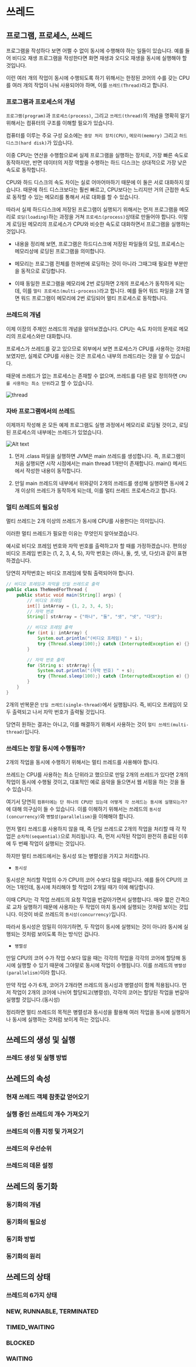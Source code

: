 # 쓰레드

## 프로그램, 프로세스, 쓰레드
프로그램을 작성하다 보면 어쩔 수 없이 동시에 수행해야 하는 일들이 있습니다.
예를 들어 비디오 재생 프로그램을 작성한다면 화면 재생과 오디오 재생을 동시에 실행해야 할 것입니다.

이런 여러 개의 작업이 동시에 수행되도록 하기 위해서는 한정된 코어의 수를 갖는 CPU를 여러 개의 작업이 나눠 사용되어야 하며, 이를 `쓰레드(Thread)`라고 합니다.

### 프로그램과 프로세스의 개념
`프로그램(program)`과 `프로세스(process)`, 그리고 `쓰레드(thread)`의 개념을 명확히 알기 위해서는 컴퓨터의 구조를 이해할 필요가 있습니다.

컴퓨터를 이루는 주요 구성 요소에는 `중앙 처리 장치(CPU)`, `메모리(memory)` 그리고 `하드 디스크(hard disk)`가 있습니다.

이중 CPU는 연산을 수행함으로써 실제 프로그램을 실행하는 장치로, 가장 빠른 속도로 동작하지만, 반면 데이터의 저장 역할을 수행하는 하드 디스크는 상대적으로 가장 낮은 속도로 동작합니다.

CPU와 하드 디스크의 속도 차이는 실로 어마어마하기 때문에 이 둘은 서로 대화하지 않습니다.
때문에 하드 디스크보다는 훨씬 빠르고, CPU보다는 느리지만 거의 근접한 속도로 동작할 수 있는 메모리를 통해서 서로 대화를 할 수 있습니다.

따라서 실제 하드디스크에 저장된 프로그램이 실행되기 위해서는 먼저 프로그램을 메모리로 `로딩(loading)`하는 과정을 거쳐 `프로세스(process)`상태로 만들어야 합니다.
이렇게 로딩된 메모리의 프로세스가 CPU와 비슷한 속도로 대화하면서 프로그램을 실행하는 것입니다.

- 내용을 정리해 보면, 프로그램은 하드디스크에 저장된 파일들의 모임, 프로세스는 메모리상에 로딩된 프로그램을 의미합니다.

- 메모리는 프로그램 전체를 한꺼번에 로딩하는 것이 아니라 그때그때 필요한 부분만을 동적으로 로딩합니다.

- 이때 동일한 프로그램을 메모리에 2번 로딩하면 2개의 프로세스가 동작하게 되는데, 이를 `멀티 프로세스(multi-process)`라고 합니다.
예를 들어 워드 파일을 2개 열면 워드 프로그램이 메모리에 2번 로딩되어 멀티 프로세스로 동작합니다.


### 쓰레드의 개념
이제 이장의 주제인 쓰레드의 개념을 알아보겠습니다.
CPU는 속도 차이의 문제로 메모리의 프로세스와만 대화합니다.

프로세스가 쓰레드를 갖고 있으므로 외부에서 보면 프로세스가 CPU를 사용하는 것처럼 보였지만, 실제로 CPU를 사용는 것은 프로세스 내부의 쓰레드라는 것을 알 수 있습니다.

때문에 쓰레드가 없는 프로세스는 존재할 수 없으며, 쓰레드를 다른 말로 정의하면 `CPU를 사용하는 최소 단위`라고 할 수 있습니다.

![thread](asset/thread.png)


### 자바 프로그램에서의 쓰레드
이제까지 작성해 온 모든 예제 프로그램도 실행 과정에서 메모리로 로딩될 것이고, 로딩된 프로세스의 내부에는 쓰레드가 있었습니다.

![Alt text](asset/java_program_thread.png)

1. 먼저 .class 파일을 실행하면 JVM은 main 쓰레드를 생성합니다.
즉, 프로그램이 처음 실행되면 시작 시점에서는 main thread 1개만이 존재합니다.  main() 메서드에서 작성한 내용이 동작합니다.

2. 만일 main 쓰레드의 내부에서 위와같이 2개의 쓰레드를 생성해 실행하면 동시에 2개 이상의 쓰레드가 동작하게 되는데, 이를 멀티 쓰레드 프로세스라고 합니다.


### 멀티 쓰레드의 필요성
멀티 쓰레드는 2개 이상의 쓰레드가 동시에 CPU를 사용한다는 의미입니다.

이러한 멀티 쓰레드가 필요한 이유는 무엇인지 알아보겠습니다.

예시로 비디오 프레임 번호와 자막 번호를 출력하고자 할 때를 가정하겠습니다.
편의상 비디오 프레임 번호는 (1, 2, 3, 4, 5), 자막 번호는 (하나, 둘, 셋, 넷, 다섯)과 같이 표현하겠습니다.

당연히 자막번호는 비디오 프레임에 맞춰 출력되어야 합니다.

```java
// 비디오 프레임과 자막을 단일 쓰레드로 출력
public class TheNeedForThread {
    public static void main(String[] args) {
        // 비디오 프레임
        int[] intArray = {1, 2, 3, 4, 5};
        // 자막 번호
        String[] strArray = {"하나", "둘", "셋", "넷", "다섯"};

        // 비디오 프레임 출력
        for (int i: intArray) {
            System.out.println("(비디오 프레임) " + i);
            try {Thread.sleep(100);} catch (InterruptedException e) {}
        }

        // 자막 번호 출력
        for (String s: strArray) {
            System.out.println("(자막 번호) " + s);
            try {Thread.sleep(100);} catch (InterruptedException e) {}
        }
    }
}
```

2개의 반복문은 `단일 쓰레드(single-thread)`에서 실행됩니다.
즉, 비디오 프레임이 모두 출력되고 나서 자막 번호가 출력될 것입니다.

당연히 원하는 결과는 아니고, 이를 해결하기 위해서 사용하는 것이 `멀티 쓰레드(multi-thread)`입니다.


### 쓰레드는 정말 동시에 수행될까?
2개의 작업을 동시에 수행하기 위해서는 멀티 쓰레드를 사용해야 합니다.

쓰레드는 CPU를 사용하는 최소 단위라고 했으므로 만일 2개의 쓰레드가 있다면 2개의 작업이 동시에 수행될 것이고, 대표적인 예로 음악을 들으면서 웹 서핑을 하는 것을 들 수 있습니다.

여기서 당연히 `컴퓨터에는 단 하나의 CPU만 있는데 어떻게 각 쓰레드는 동시에 실행되는가?`에 대해 의구심이 들 수 있습니다.
이를 이해하기 위해서는 쓰레드의 `동시성(concurrency)`와 `병렬성(parallelism)`을 이해해야 합니다.

먼저 멀티 쓰레드를 사용하지 않을 때, 즉 단일 쓰레드로 2개의 작업을 처리할 때 각 작업은 `순차적(sequential)`으로 처리됩니다.
즉, 먼저 시작된 작업이 완전히 종료된 이후에 두 번째 작업이 실행되는 것입니다.

하지만 멀티 쓰레드에서는 동시성 또는 병렬성을 가지고 처리합니다.

- `동시성`

동시성은 처리할 작업의 수가 CPU의 코어 수보다 많을 때입니다.
예를 들어 CPU의 코어는 1개인데, 동시에 처리해야 할 작업이 2개일 때가 이에 해당합니다.

이때 CPU는 각 작업 쓰레드의 요청 작업을 번갈아가면서 실행합니다.
매우 짧은 간격으로 교차 실행하기 때문에 사용자는 두 작업이 마치 동시에 실행되는 것처럼 보이는 것입니다.
이것이 바로 쓰레드의 `동시성(concurrency)`입니다.

따라서 동시성은 엄밀히 이야기하면, 두 작업이 동시에 실행되는 것이 아니라 동시에 실행되는 것처럼 보이도록 하는 방식인 겁니다.

- `병렬성`

만일 CPU의 코어 수가 작업 수보다 많을 때는 각각의 작업을 각각의 코어에 할당해 동시에 실행할 수 있기 때문에 그야말로 동시에 작업이 수행됩니다.
이를 쓰레드의 `병렬성(parallelism)`이라 합니다.


만약 작업 수가 6개, 코어가 2개라면 쓰레드의 동시성과 병렬성이 함께 적용됩니다.
먼저 작업이 2개의 코어에 나뉘어 할당되고(병렬성), 각각의 코어는 할당된 작업을 번갈아 실행할 것입니다.(동시성)

정리하면 멀티 쓰레드의 목적은 병렬성과 동시성을 활용해 여러 작업을 동시에 실행하거나 동시에 실행하는 것처럼 보이게 하는 것입니다.


## 쓰레드의 생성 및 실행

### 쓰레드 생성 및 실행 방법


## 쓰레드의 속성

### 현재 쓰레드 객체 참좃값 얻어오기

### 실행 중인 쓰레드의 개수 가져오기

### 쓰레드의 이름 지정 및 가져오기

### 쓰레드의 우선순위

### 쓰레드의 데몬 설정


## 쓰레드의 동기화

### 동기화의 개념

### 동기화의 필요성

### 동기화 방법

### 동기화의 원리


## 쓰레드의 상태

### 쓰레드의 6가지 상태

### NEW, RUNNABLE, TERMINATED

### TIMED_WAITING

### BLOCKED

### WAITING
